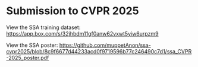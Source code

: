 # Submission to CVPR 2025

View the SSA training dataset: https://app.box.com/s/32jhbdm11gf0anw62vxwt5yiw6urpzm9

View the SSA poster: https://github.com/muppetAnon/ssa-cvpr2025/blob/8c9f6677d44233acd0f9719596b77c246490c7d1/ssa_CVPR-2025_poster.pdf
